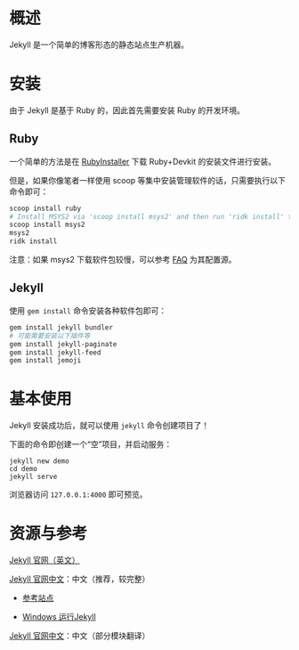 # 概述

Jekyll 是一个简单的博客形态的静态站点生产机器。

# 安装

由于 Jekyll 是基于 Ruby 的，因此首先需要安装 Ruby 的开发环境。

## Ruby

一个简单的方法是在 [RubyInstaller](https://rubyinstaller.org/downloads/) 下载 Ruby+Devkit 的安装文件进行安装。

但是，如果你像笔者一样使用 scoop 等集中安装管理软件的话，只需要执行以下命令即可：

```powershell
scoop install ruby
# Install MSYS2 via 'scoop install msys2' and then run 'ridk install' to install the toolchain!
scoop install msys2
msys2
ridk install
```

注意：如果 msys2 下载软件包较慢，可以参考 [FAQ](FAQ) 为其配置源。

## Jekyll

使用 `gem install` 命令安装各种软件包即可：

```powershell
gem install jekyll bundler
# 可能需要安装以下插件等
gem install jekyll-paginate
gem install jekyll-feed
gem install jemoji
```

# 基本使用

Jekyll 安装成功后，就可以使用 `jekyll` 命令创建项目了！

下面的命令即创建一个“空”项目，并启动服务：

```shell
jekyll new demo
cd demo
jekyll serve
```

浏览器访问 `127.0.0.1:4000` 即可预览。

# 资源与参考

[Jekyll 官网（英文）](https://jekyllrb.com/)

[Jekyll 官网中文](http://jekyllcn.com/)：中文（推荐，较完整）

* [参考站点](http://jekyllcn.com/docs/sites/)

* [Windows 运行Jekyll](http://jekyllcn.com/docs/windows/)

[Jekyll 官网中文](https://www.jekyll.com.cn/)：中文（部分模块翻译）

